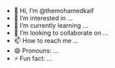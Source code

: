 - 👋 Hi, I’m @themohamedkaif
- 👀 I’m interested in ...
- 🌱 I’m currently learning ...
- 💞️ I’m looking to collaborate on ...
- 📫 How to reach me ...
- 😄 Pronouns: ...
- ⚡ Fun fact: ...

<!---
themohamedkaif/themohamedkaif is a ✨ special ✨ repository because its `README.md` (this file) appears on your GitHub profile.
You can click the Preview link to take a look at your changes.
--->
